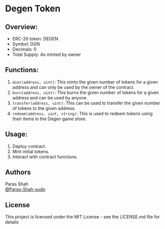 # Degen Token
## Overview:
- ERC-20 token: DEGEN
- Symbol: DGN
- Decimals: 0 
- Total Supply: As minted by owner

## Functions:
1. ```mint(address, uint)```: This mints the given number of tokens for a given address and can only be used by the owner of the contract.
2. ```burn(address, uint)```: This burns the given number of tokens for a given address and can be used by anyone.
3. ```transfer(address, uint)```: This can be used to transfer the given number of tokens to the given address.
4. ```redeem(address, uint, string)```: This is used to redeem tokens using their items in the Degen game store.

## Usage:
1. Deploy contract.
2. Mint initial tokens.
3. Interact with contract functions.

## Authors
Paras Shah\
[@Paras-Shah-sudo](https://github.com/Paras-Shah-sudo)

## License
This project is licensed under the MIT License - see the LICENSE.md file for details
